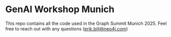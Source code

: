 # GenAI Workshop Munich

This repo contains all the code used in the Graph Summit Munich 2025. Feel free to reach out with any questions (erik.bijl@neo4j.com)
